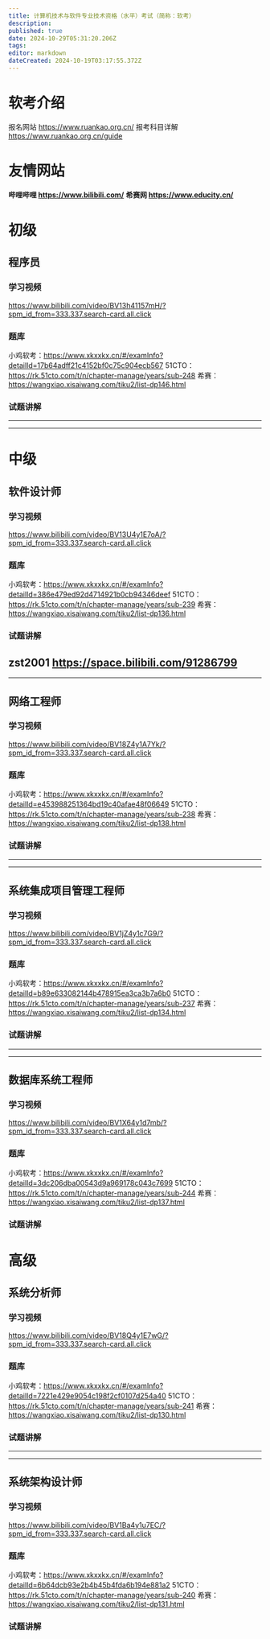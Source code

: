```yaml
---
title: 计算机技术与软件专业技术资格（水平）考试（简称：软考）
description: 
published: true
date: 2024-10-29T05:31:20.206Z
tags: 
editor: markdown
dateCreated: 2024-10-19T03:17:55.372Z
---
```


# 软考介绍
报名网站 https://www.ruankao.org.cn/
报考科目详解 https://www.ruankao.org.cn/guide

# 友情网站
**哔哩哔哩 https://www.bilibili.com/**
**希赛网 https://www.educity.cn/**

# 初级
## 程序员
### 学习视频
https://www.bilibili.com/video/BV13h41157mH/?spm_id_from=333.337.search-card.all.click
### 题库
小鸡软考：https://www.xkxxkx.cn/#/examInfo?detailId=17b64adff21c4152bf0c75c904ecb567
51CTO：https://rk.51cto.com/t/n/chapter-manage/years/sub-248
希赛：https://wangxiao.xisaiwang.com/tiku2/list-dp146.html
### 试题讲解

---

---



# 中级

## 软件设计师
### 学习视频
https://www.bilibili.com/video/BV13U4y1E7oA/?spm_id_from=333.337.search-card.all.click
### 题库 
小鸡软考：https://www.xkxxkx.cn/#/examInfo?detailId=386e479ed92d4714921b0cb94346deef
51CTO：https://rk.51cto.com/t/n/chapter-manage/years/sub-239
希赛：https://wangxiao.xisaiwang.com/tiku2/list-dp136.html
### 试题讲解
zst2001 https://space.bilibili.com/91286799
---

---

## 网络工程师
### 学习视频
https://www.bilibili.com/video/BV18Z4y1A7Yk/?spm_id_from=333.337.search-card.all.click
### 题库
小鸡软考：https://www.xkxxkx.cn/#/examInfo?detailId=e453988251364bd19c40afae48f06649
51CTO：https://rk.51cto.com/t/n/chapter-manage/years/sub-238
希赛：https://wangxiao.xisaiwang.com/tiku2/list-dp138.html
### 试题讲解

---

---
## 系统集成项目管理工程师
### 学习视频
https://www.bilibili.com/video/BV1jZ4y1c7G9/?spm_id_from=333.337.search-card.all.click
### 题库
小鸡软考：https://www.xkxxkx.cn/#/examInfo?detailId=b89e633082144b478915ea3ca3b7a6b0
51CTO：https://rk.51cto.com/t/n/chapter-manage/years/sub-237
希赛：https://wangxiao.xisaiwang.com/tiku2/list-dp134.html
### 试题讲解

---

---
## 数据库系统工程师
### 学习视频
https://www.bilibili.com/video/BV1X64y1d7mb/?spm_id_from=333.337.search-card.all.click
### 题库
小鸡软考：https://www.xkxxkx.cn/#/examInfo?detailId=3dc206dba00543d9a969178c043c7699
51CTO：https://rk.51cto.com/t/n/chapter-manage/years/sub-244
希赛：https://wangxiao.xisaiwang.com/tiku2/list-dp137.html
### 试题讲解


# 高级
## 系统分析师
### 学习视频
https://www.bilibili.com/video/BV18Q4y1E7wG/?spm_id_from=333.337.search-card.all.click
### 题库
小鸡软考：https://www.xkxxkx.cn/#/examInfo?detailId=7221e429e9054c198f2cf0107d254a40
51CTO：https://rk.51cto.com/t/n/chapter-manage/years/sub-241
希赛：https://wangxiao.xisaiwang.com/tiku2/list-dp130.html
### 试题讲解

---

---
## 系统架构设计师
### 学习视频
https://www.bilibili.com/video/BV1Ba4y1u7EC/?spm_id_from=333.337.search-card.all.click
### 题库
小鸡软考：https://www.xkxxkx.cn/#/examInfo?detailId=6b64dcb93e2b4b45b4fda6b194e881a2
51CTO：https://rk.51cto.com/t/n/chapter-manage/years/sub-240
希赛：https://wangxiao.xisaiwang.com/tiku2/list-dp131.html
### 试题讲解